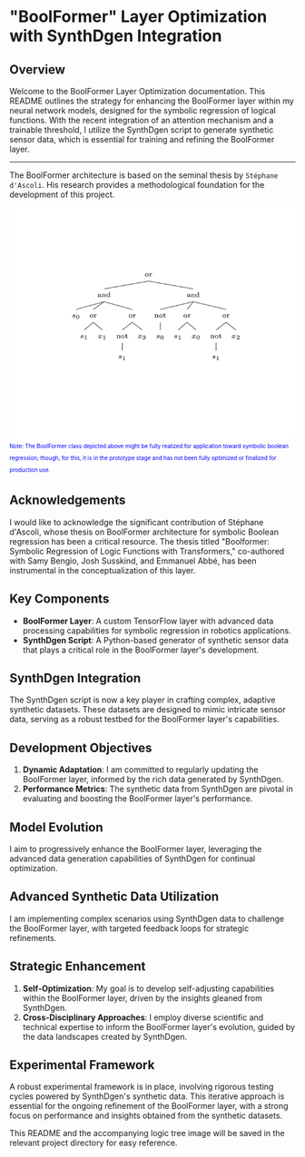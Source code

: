 # "BoolFormer" Layer Optimization with SynthDgen Integration

## Overview
Welcome to the BoolFormer Layer Optimization documentation. This README outlines the strategy for enhancing the BoolFormer layer within my neural network models, designed for the symbolic regression of logical functions. With the recent integration of an attention mechanism and a trainable threshold, I utilize the SynthDgen script to generate synthetic sensor data, which is essential for training and refining the BoolFormer layer.
_______________________________________
The BoolFormer architecture is based on the seminal thesis by `Stéphane d'Ascoli`. His research provides a methodological foundation for the development of this project.

![BoolFormer Logic Tree](BoolFormer_Optimization.png)
<sub><sup><span style="color:blue">
Note: The BoolFormer class depicted above might be fully realized for application toward symbolic boolean regression; though, for this, it is in the prototype stage and has not been fully optimized or finalized for production use.
</span></sup></sub>

## Acknowledgements
I would like to acknowledge the significant contribution of Stéphane d'Ascoli, whose thesis on BoolFormer architecture for symbolic Boolean regression has been a critical resource. The thesis titled "Boolformer: Symbolic Regression of Logic Functions with Transformers," co-authored with Samy Bengio, Josh Susskind, and Emmanuel Abbé, has been instrumental in the conceptualization of this layer.

## Key Components
- **BoolFormer Layer**: A custom TensorFlow layer with advanced data processing capabilities for symbolic regression in robotics applications.
- **SynthDgen Script**: A Python-based generator of synthetic sensor data that plays a critical role in the BoolFormer layer's development.

## SynthDgen Integration
The SynthDgen script is now a key player in crafting complex, adaptive synthetic datasets. These datasets are designed to mimic intricate sensor data, serving as a robust testbed for the BoolFormer layer's capabilities.

## Development Objectives
1. **Dynamic Adaptation**: I am committed to regularly updating the BoolFormer layer, informed by the rich data generated by SynthDgen.
2. **Performance Metrics**: The synthetic data from SynthDgen are pivotal in evaluating and boosting the BoolFormer layer's performance.

## Model Evolution
I aim to progressively enhance the BoolFormer layer, leveraging the advanced data generation capabilities of SynthDgen for continual optimization.

## Advanced Synthetic Data Utilization
I am implementing complex scenarios using SynthDgen data to challenge the BoolFormer layer, with targeted feedback loops for strategic refinements.

## Strategic Enhancement
1. **Self-Optimization**: My goal is to develop self-adjusting capabilities within the BoolFormer layer, driven by the insights gleaned from SynthDgen.
2. **Cross-Disciplinary Approaches**: I employ diverse scientific and technical expertise to inform the BoolFormer layer's evolution, guided by the data landscapes created by SynthDgen.

## Experimental Framework
A robust experimental framework is in place, involving rigorous testing cycles powered by SynthDgen's synthetic data. This iterative approach is essential for the ongoing refinement of the BoolFormer layer, with a strong focus on performance and insights obtained from the synthetic datasets.

This README and the accompanying logic tree image will be saved in the relevant project directory for easy reference.
